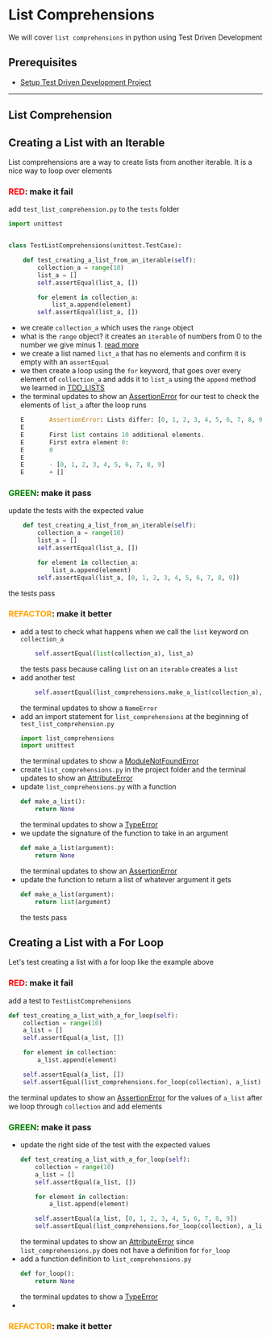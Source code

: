 # List Comprehensions

We will cover `list comprehensions` in python using Test Driven Development

## Prerequisites

- [Setup Test Driven Development Project](./TDD_SETUP.md)

---

## List Comprehension

## Creating a List with an Iterable

List comprehensions are a way to create lists from another iterable. It is a nice way to loop over elements

### <span style="color:red">**RED**</span>: make it fail

add `test_list_comprehension.py` to the `tests` folder

```python
import unittest


class TestListComprehensions(unittest.TestCase):

    def test_creating_a_list_from_an_iterable(self):
        collection_a = range(10)
        list_a = []
        self.assertEqual(list_a, [])

        for element in collection_a:
            list_a.append(element)
        self.assertEqual(list_a, [])
```
- we create `collection_a` which uses the `range` object
- what is the `range` object? it creates an `iterable` of numbers from 0 to the number we give minus 1. [read more](https://docs.python.org/3/library/stdtypes.html?highlight=range#range)
- we create a list named `list_a` that has no elements and confirm it is empty with an `assertEqual`
- we then create a loop using the `for` keyword, that goes over every element of `collection_a` and adds it to `list_a` using the `append` method we learned in [TDD_LISTS](./TDD_LISTS.md)
- the terminal updates to show an [AssertionError](./04_ASSERTION_ERROR.md) for our  test to check the elements of `list_a` after the loop runs
    ```python
    E       AssertionError: Lists differ: [0, 1, 2, 3, 4, 5, 6, 7, 8, 9] != []
    E
    E       First list contains 10 additional elements.
    E       First extra element 0:
    E       0
    E
    E       - [0, 1, 2, 3, 4, 5, 6, 7, 8, 9]
    E       + []
    ```

### <span style="color:green">**GREEN**</span>: make it pass

update the tests with the expected value

```python
    def test_creating_a_list_from_an_iterable(self):
        collection_a = range(10)
        list_a = []
        self.assertEqual(list_a, [])

        for element in collection_a:
            list_a.append(element)
        self.assertEqual(list_a, [0, 1, 2, 3, 4, 5, 6, 7, 8, 9])
```

the tests pass

### <span style="color:orange">**REFACTOR**</span>: make it better

- add a test to check what happens when we call the `list` keyword on `collection_a`
    ```python
        self.assertEqual(list(collection_a), list_a)
    ```
    the tests pass because calling `list` on an `iterable` creates a `list`
- add another test
    ```python
        self.assertEqual(list_comprehensions.make_a_list(collection_a), list_a)
    ```
    the terminal updates to show a `NameError`
- add an import statement for `list_comprehensions` at the beginning of `test_list_comprehension.py`
    ```python
    import list_comprehensions
    import unittest
    ```
    the terminal updates to show a [ModuleNotFoundError](./00_MODULE_NOT_FOUND_ERROR.md)
- create `list_comprehensions.py` in the project folder and the terminal updates to show an [AttributeError](./01_ATTRIBUTE_ERROR.md)
- update `list_comprehensions.py` with a function
    ```python
    def make_a_list():
        return None
    ```
    the terminal updates to show a [TypeError](./03_TYPE_ERROR.md)
- we update the signature of the function to take in an argument
    ```python
    def make_a_list(argument):
        return None
    ```
    the terminal updates to show an [AssertionError](./04_ASSERTION_ERROR.md)
- update the function to return a list of whatever argument it gets
    ```python
    def make_a_list(argument):
        return list(argument)
    ```
    the tests pass

## Creating a List with a For Loop

Let's test creating a list with a for loop like the example above

### <span style="color:red">**RED**</span>: make it fail

add a test to `TestListComprehensions`

```python
def test_creating_a_list_with_a_for_loop(self):
    collection = range(10)
    a_list = []
    self.assertEqual(a_list, [])

    for element in collection:
        a_list.append(element)

    self.assertEqual(a_list, [])
    self.assertEqual(list_comprehensions.for_loop(collection), a_list)
```

the terminal updates to show an [AssertionError](./04_ASSERTION_ERROR.md) for the values of `a_list` after we loop through `collection` and add elements

### <span style="color:green">**GREEN**</span>: make it pass

- update the right side of the test with the expected values
    ```python
    def test_creating_a_list_with_a_for_loop(self):
        collection = range(10)
        a_list = []
        self.assertEqual(a_list, [])

        for element in collection:
            a_list.append(element)

        self.assertEqual(a_list, [0, 1, 2, 3, 4, 5, 6, 7, 8, 9])
        self.assertEqual(list_comprehensions.for_loop(collection), a_list)
    ```
    the terminal updates to show an [AttributeError](./01_ATTRIBUTE_ERROR.md) since `list_comprehensions.py` does not have a definition for `for_loop`
- add a function definition to `list_comprehensions.py`
    ```python
    def for_loop():
        return None
    ```
    the terminal updates to show a [TypeError](./03_TYPE_ERROR.md)
- 
### <span style="color:orange">**REFACTOR**</span>: make it better